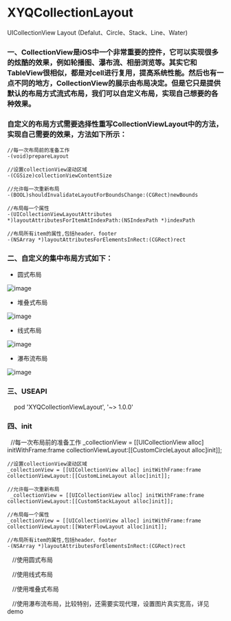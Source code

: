 # XYQCollectionLayout
UICollectionView Layout (Defalut、Circle、Stack、Line、Water)

### 一、CollectionView是iOS中一个非常重要的控件，它可以实现很多的炫酷的效果，例如轮播图、瀑布流、相册浏览等。其实它和TableView很相似，都是对cell进行复用，提高系统性能。然后也有一点不同的地方，CollectionView的展示由布局决定。但是它只是提供默认的布局方式流式布局，我们可以自定义布局，实现自己想要的各种效果。

### 自定义的布局方式需要选择性重写CollectionViewLayout中的方法，实现自己需要的效果，方法如下所示：

    //每一次布局前的准备工作
    -(void)prepareLayout
    
    //设置collectionView滚动区域 
    -(CGSize)collectionViewContentSize
    
    //允许每一次重新布局   
    -(BOOL)shouldInvalidateLayoutForBoundsChange:(CGRect)newBounds
    
    //布局每一个属性
    -(UICollectionViewLayoutAttributes *)layoutAttributesForItemAtIndexPath:(NSIndexPath *)indexPath
    
    //布局所有item的属性,包括header、footer
    -(NSArray *)layoutAttributesForElementsInRect:(CGRect)rect
 
 
### 二、自定义的集中布局方式如下：
 
- 圆式布局
 
![image](https://github.com/xiayuanquan/XYQCollectionLayout/blob/master/Demo/CollectionViewLayout/CollectionViewLayout/screenshots/circle.png)
 
- 堆叠式布局
 
![image](https://github.com/xiayuanquan/XYQCollectionLayout/blob/master/Demo/CollectionViewLayout/CollectionViewLayout/screenshots/stack.png)
 
- 线式布局
 
![image](https://github.com/xiayuanquan/XYQCollectionLayout/blob/master/Demo/CollectionViewLayout/CollectionViewLayout/screenshots/line.png)
 
- 瀑布流布局

![image](https://github.com/xiayuanquan/XYQCollectionLayout/blob/master/Demo/CollectionViewLayout/CollectionViewLayout/screenshots/water.png)


### 三、USEAPI
    
pod 'XYQCollectionViewLayout', '~> 1.0.0'
    
    
### 四、init

    //每一次布局前的准备工作
    _collectionView = [[UICollectionView alloc] initWithFrame:frame collectionViewLayout:[[CustomCircleLayout alloc]init]];
    
    //设置collectionView滚动区域 
    _collectionView = [[UICollectionView alloc] initWithFrame:frame collectionViewLayout:[[CustomLineLayout alloc]init]];
    
    //允许每一次重新布局   
     _collectionView = [[UICollectionView alloc] initWithFrame:frame collectionViewLayout:[[CustomStackLayout alloc]init]];
    
    //布局每一个属性
    _collectionView = [[UICollectionView alloc] initWithFrame:frame collectionViewLayout:[[WaterFlowLayout alloc]init]];
    
    //布局所有item的属性,包括header、footer
    -(NSArray *)layoutAttributesForElementsInRect:(CGRect)rect
   
    //使用圆式布局
    
    
    //使用线式布局
    
    
    //使用堆叠式布局
   
    
    //使用瀑布流布局，比较特别，还需要实现代理，设置图片真实宽高，详见demo
    
    
